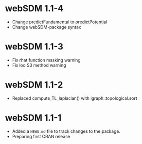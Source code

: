 
# webSDM 1.1-4
* Change predictFundamental to predictPotential
* Change webSDM-package syntax

# webSDM 1.1-3
* Fix rhat function masking warning
* Fix loo S3 method warning

# webSDM 1.1-2
* Replaced compute_TL_laplacian() with igraph::topological.sort


# webSDM 1.1-1

* Added a `NEWS.md` file to track changes to the package.
* Preparing first CRAN release